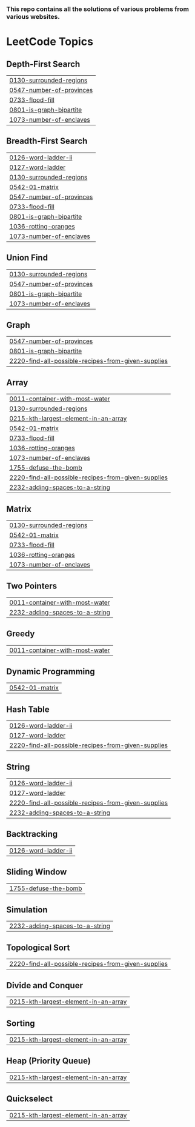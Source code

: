### This repo contains all the solutions of various problems from various websites.

<!---LeetCode Topics Start-->
# LeetCode Topics
## Depth-First Search
|  |
| ------- |
| [0130-surrounded-regions](https://github.com/Rawkush/Coding-practice/tree/master/0130-surrounded-regions) |
| [0547-number-of-provinces](https://github.com/Rawkush/Coding-practice/tree/master/0547-number-of-provinces) |
| [0733-flood-fill](https://github.com/Rawkush/Coding-practice/tree/master/0733-flood-fill) |
| [0801-is-graph-bipartite](https://github.com/Rawkush/Coding-practice/tree/master/0801-is-graph-bipartite) |
| [1073-number-of-enclaves](https://github.com/Rawkush/Coding-practice/tree/master/1073-number-of-enclaves) |
## Breadth-First Search
|  |
| ------- |
| [0126-word-ladder-ii](https://github.com/Rawkush/Coding-practice/tree/master/0126-word-ladder-ii) |
| [0127-word-ladder](https://github.com/Rawkush/Coding-practice/tree/master/0127-word-ladder) |
| [0130-surrounded-regions](https://github.com/Rawkush/Coding-practice/tree/master/0130-surrounded-regions) |
| [0542-01-matrix](https://github.com/Rawkush/Coding-practice/tree/master/0542-01-matrix) |
| [0547-number-of-provinces](https://github.com/Rawkush/Coding-practice/tree/master/0547-number-of-provinces) |
| [0733-flood-fill](https://github.com/Rawkush/Coding-practice/tree/master/0733-flood-fill) |
| [0801-is-graph-bipartite](https://github.com/Rawkush/Coding-practice/tree/master/0801-is-graph-bipartite) |
| [1036-rotting-oranges](https://github.com/Rawkush/Coding-practice/tree/master/1036-rotting-oranges) |
| [1073-number-of-enclaves](https://github.com/Rawkush/Coding-practice/tree/master/1073-number-of-enclaves) |
## Union Find
|  |
| ------- |
| [0130-surrounded-regions](https://github.com/Rawkush/Coding-practice/tree/master/0130-surrounded-regions) |
| [0547-number-of-provinces](https://github.com/Rawkush/Coding-practice/tree/master/0547-number-of-provinces) |
| [0801-is-graph-bipartite](https://github.com/Rawkush/Coding-practice/tree/master/0801-is-graph-bipartite) |
| [1073-number-of-enclaves](https://github.com/Rawkush/Coding-practice/tree/master/1073-number-of-enclaves) |
## Graph
|  |
| ------- |
| [0547-number-of-provinces](https://github.com/Rawkush/Coding-practice/tree/master/0547-number-of-provinces) |
| [0801-is-graph-bipartite](https://github.com/Rawkush/Coding-practice/tree/master/0801-is-graph-bipartite) |
| [2220-find-all-possible-recipes-from-given-supplies](https://github.com/Rawkush/Coding-practice/tree/master/2220-find-all-possible-recipes-from-given-supplies) |
## Array
|  |
| ------- |
| [0011-container-with-most-water](https://github.com/Rawkush/Coding-practice/tree/master/0011-container-with-most-water) |
| [0130-surrounded-regions](https://github.com/Rawkush/Coding-practice/tree/master/0130-surrounded-regions) |
| [0215-kth-largest-element-in-an-array](https://github.com/Rawkush/Coding-practice/tree/master/0215-kth-largest-element-in-an-array) |
| [0542-01-matrix](https://github.com/Rawkush/Coding-practice/tree/master/0542-01-matrix) |
| [0733-flood-fill](https://github.com/Rawkush/Coding-practice/tree/master/0733-flood-fill) |
| [1036-rotting-oranges](https://github.com/Rawkush/Coding-practice/tree/master/1036-rotting-oranges) |
| [1073-number-of-enclaves](https://github.com/Rawkush/Coding-practice/tree/master/1073-number-of-enclaves) |
| [1755-defuse-the-bomb](https://github.com/Rawkush/Coding-practice/tree/master/1755-defuse-the-bomb) |
| [2220-find-all-possible-recipes-from-given-supplies](https://github.com/Rawkush/Coding-practice/tree/master/2220-find-all-possible-recipes-from-given-supplies) |
| [2232-adding-spaces-to-a-string](https://github.com/Rawkush/Coding-practice/tree/master/2232-adding-spaces-to-a-string) |
## Matrix
|  |
| ------- |
| [0130-surrounded-regions](https://github.com/Rawkush/Coding-practice/tree/master/0130-surrounded-regions) |
| [0542-01-matrix](https://github.com/Rawkush/Coding-practice/tree/master/0542-01-matrix) |
| [0733-flood-fill](https://github.com/Rawkush/Coding-practice/tree/master/0733-flood-fill) |
| [1036-rotting-oranges](https://github.com/Rawkush/Coding-practice/tree/master/1036-rotting-oranges) |
| [1073-number-of-enclaves](https://github.com/Rawkush/Coding-practice/tree/master/1073-number-of-enclaves) |
## Two Pointers
|  |
| ------- |
| [0011-container-with-most-water](https://github.com/Rawkush/Coding-practice/tree/master/0011-container-with-most-water) |
| [2232-adding-spaces-to-a-string](https://github.com/Rawkush/Coding-practice/tree/master/2232-adding-spaces-to-a-string) |
## Greedy
|  |
| ------- |
| [0011-container-with-most-water](https://github.com/Rawkush/Coding-practice/tree/master/0011-container-with-most-water) |
## Dynamic Programming
|  |
| ------- |
| [0542-01-matrix](https://github.com/Rawkush/Coding-practice/tree/master/0542-01-matrix) |
## Hash Table
|  |
| ------- |
| [0126-word-ladder-ii](https://github.com/Rawkush/Coding-practice/tree/master/0126-word-ladder-ii) |
| [0127-word-ladder](https://github.com/Rawkush/Coding-practice/tree/master/0127-word-ladder) |
| [2220-find-all-possible-recipes-from-given-supplies](https://github.com/Rawkush/Coding-practice/tree/master/2220-find-all-possible-recipes-from-given-supplies) |
## String
|  |
| ------- |
| [0126-word-ladder-ii](https://github.com/Rawkush/Coding-practice/tree/master/0126-word-ladder-ii) |
| [0127-word-ladder](https://github.com/Rawkush/Coding-practice/tree/master/0127-word-ladder) |
| [2220-find-all-possible-recipes-from-given-supplies](https://github.com/Rawkush/Coding-practice/tree/master/2220-find-all-possible-recipes-from-given-supplies) |
| [2232-adding-spaces-to-a-string](https://github.com/Rawkush/Coding-practice/tree/master/2232-adding-spaces-to-a-string) |
## Backtracking
|  |
| ------- |
| [0126-word-ladder-ii](https://github.com/Rawkush/Coding-practice/tree/master/0126-word-ladder-ii) |
## Sliding Window
|  |
| ------- |
| [1755-defuse-the-bomb](https://github.com/Rawkush/Coding-practice/tree/master/1755-defuse-the-bomb) |
## Simulation
|  |
| ------- |
| [2232-adding-spaces-to-a-string](https://github.com/Rawkush/Coding-practice/tree/master/2232-adding-spaces-to-a-string) |
## Topological Sort
|  |
| ------- |
| [2220-find-all-possible-recipes-from-given-supplies](https://github.com/Rawkush/Coding-practice/tree/master/2220-find-all-possible-recipes-from-given-supplies) |
## Divide and Conquer
|  |
| ------- |
| [0215-kth-largest-element-in-an-array](https://github.com/Rawkush/Coding-practice/tree/master/0215-kth-largest-element-in-an-array) |
## Sorting
|  |
| ------- |
| [0215-kth-largest-element-in-an-array](https://github.com/Rawkush/Coding-practice/tree/master/0215-kth-largest-element-in-an-array) |
## Heap (Priority Queue)
|  |
| ------- |
| [0215-kth-largest-element-in-an-array](https://github.com/Rawkush/Coding-practice/tree/master/0215-kth-largest-element-in-an-array) |
## Quickselect
|  |
| ------- |
| [0215-kth-largest-element-in-an-array](https://github.com/Rawkush/Coding-practice/tree/master/0215-kth-largest-element-in-an-array) |
<!---LeetCode Topics End-->